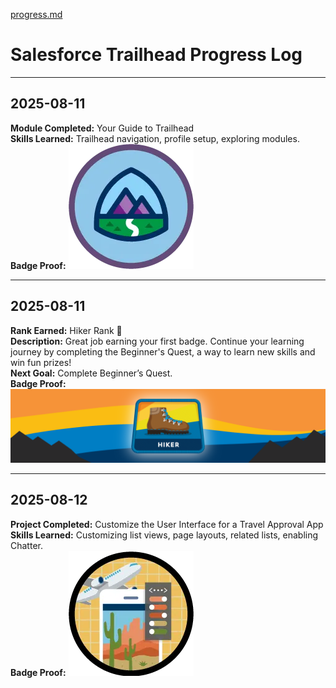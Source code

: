 [progress.md](https://github.com/user-attachments/files/21731466/progress.md)
# Salesforce Trailhead Progress Log

---

## 2025-08-11
**Module Completed:** Your Guide to Trailhead  
**Skills Learned:** Trailhead navigation, profile setup, exploring modules.  
**Badge Proof:** ![Your Guide to Trailhead](badges/Your-Guide-to-Trailhead.png)

---

## 2025-08-11
**Rank Earned:** Hiker Rank 🥾  
**Description:** Great job earning your first badge. Continue your learning journey by completing the Beginner's Quest, a way to learn new skills and win fun prizes!  
**Next Goal:** Complete Beginner’s Quest.  
**Badge Proof:** ![Hiker Rank](badges/hiker.png)

---

## 2025-08-12
**Project Completed:** Customize the User Interface for a Travel Approval App  
**Skills Learned:** Customizing list views, page layouts, related lists, enabling Chatter.  
**Badge Proof:** ![Customize UI for Travel Approval App](badges/Customize-Travel-Approval-App.png)

